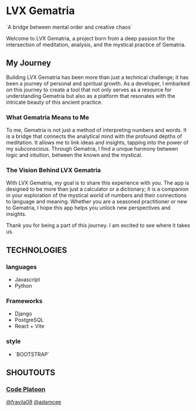 <h1>LVX Gematria</h1>
`A bridge between mental order and creative chaos`

Welcome to LVX Gematria, a project born from a deep passion for the intersection of meditation, analysis, and the mystical practice of Gematria.

<h2>My Journey</h2>

Building LVX Gematria has been more than just a technical challenge; it has been a journey of personal and spiritual growth. As a developer, I embarked on this journey to create a tool that not only serves as a resource for understanding Gematria but also as a platform that resonates with the intricate beauty of this ancient practice.

<h3>What Gematria Means to Me</h3>

To me, Gematria is not just a method of interpreting numbers and words. It is a bridge that connects the analytical mind with the profound depths of meditation. It allows me to link ideas and insights, tapping into the power of my subconscious. Through Gematria, I find a unique harmony between logic and intuition, between the known and the mystical.

<h3>The Vision Behind LVX Gematria</h3>

With LVX Gematria, my goal is to share this experience with you. The app is designed to be more than just a calculator or a dictionary; it is a companion in your exploration of the mystical world of numbers and their connections to language and meaning. Whether you are a seasoned practitioner or new to Gematria, I hope this app helps you unlock new perspectives and insights.

Thank you for being a part of this journey. I am excited to see where it takes us.

<h2> TECHNOLOGIES</h2>
<h3>languages</h3>
<ul>
  <li>
    Javascript
  </li>
  <li>
    Python
  </li>
</ul>
<h3>Frameworks</h3>
<ul>
  <li>
  Django
  </li>
  <li>
    PostgreSQL
  <li>
    React + Vite
  </li>
</ul>

<h3>style</h3>
<ul>
    <li>
        `BOOTSTRAP`
    </li>
    
</ul>

<h2>SHOUTOUTS</h2>

<h3><a href="https://www.codeplatoon.org">Code Platoon</a></h3>


  <a href="https://github.com/fravila08">@fravila08</a>
  <a href="https://github.com/adamcee">@adamcee</a>

    
